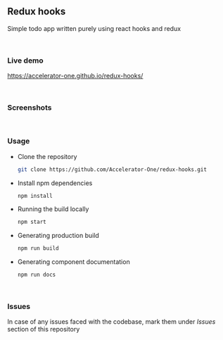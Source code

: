 ## Redux hooks
Simple todo app written purely using react hooks and redux

<br/>

### Live demo
https://accelerator-one.github.io/redux-hooks/

<br/>

### Screenshots

<!-- TODO: Add screenshots here -->

<br/>

### Usage
- Clone the repository
  ```bash
  git clone https://github.com/Accelerator-One/redux-hooks.git
  ```

- Install npm dependencies
  ```bash
  npm install
  ```

- Running the build locally
  ```bash
  npm start
  ```

- Generating production build
  ```bash
  npm run build
  ```

- Generating component documentation
  ```bash
  npm run docs
  ```

<br/>

### Issues
In case of any issues faced with the codebase, mark them under *Issues* section of this repository